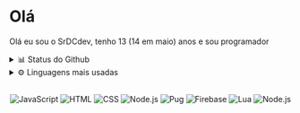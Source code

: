 # Olá 
Olá eu sou o SrDCdev, tenho 13 (14 em maio) anos e sou programador


<details>
  <summary>📊 Status do Github </summary>

  <img align="left" alt="Status do Github" src="https://github-readme-stats.codestackr.vercel.app/api?username=SrDCdev&count_private=true&show_icons=true&theme=compact" />

</details> 

<details>
  <summary>⚙️ Linguagens mais usadas </summary>

  <img src="https://github-readme-stats-lake-nine.vercel.app/api/top-langs/?username=SrDCdev&theme=dracula&layout=compact" />

</details> 
<br>
<div align=center>

![JavaScript](https://img.shields.io/badge/-JavaScript-000000?style=for-the-badge&logo=javascript)
![HTML](https://img.shields.io/badge/-HTML-000000?style=for-the-badge&logo=HTML5)
![CSS](https://img.shields.io/badge/-CSS-000000?style=for-the-badge&logo=CSS3&logoColor=3799d6)
![Node.js](https://img.shields.io/badge/-Node.js-000000?style=for-the-badge&logo=node.js&logoColor=339933)
![Pug](https://img.shields.io/badge/-Pug-000000?style=for-the-badge&logo=pug&logoColor=f74b00)
![Firebase](https://img.shields.io/badge/Firebase-000000.svg?&style=for-the-badge&logo=firebase&logoColor=orange)
![Lua](https://img.shields.io/badge/-Lua-000000.svg?&style=for-the-badge&logo=lua&logoColor=blue)
![Node.js](https://img.shields.io/badge/-Node.js-000000.svg?&style=for-the-badge&logo=node.js)
</div>
